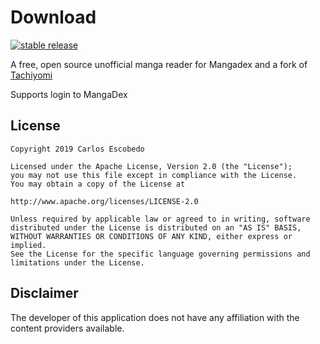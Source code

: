 
# Download
[![stable release](https://img.shields.io/github/release/CarlosEsco/MangaDex.svg?maxAge=3600&label=stable)](https://github.com/CarlosEsco/MangaDex/releases)

A free, open source unofficial manga reader for Mangadex and a fork of [Tachiyomi](https://github.com/inorichi/tachiyomi)

Supports login to MangaDex



## License

    Copyright 2019 Carlos Escobedo

    Licensed under the Apache License, Version 2.0 (the "License");
    you may not use this file except in compliance with the License.
    You may obtain a copy of the License at

    http://www.apache.org/licenses/LICENSE-2.0

    Unless required by applicable law or agreed to in writing, software
    distributed under the License is distributed on an "AS IS" BASIS,
    WITHOUT WARRANTIES OR CONDITIONS OF ANY KIND, either express or implied.
    See the License for the specific language governing permissions and
    limitations under the License.

## Disclaimer

The developer of this application does not have any affiliation with the content providers available.
